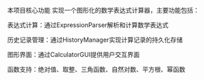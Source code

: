 本项目核心功能
实现一个图形化的数学表达式计算器，主要功能包括：

表达式计算：通过ExpressionParser解析和计算数学表达式

历史记录管理：通过HistoryManager实现计算记录的持久化存储

图形界面：通过CalculatorGUI提供用户交互界面

函数支持：绝对值、取整、三角函数、自然对数、平方根、​​​​​​​幂函数
